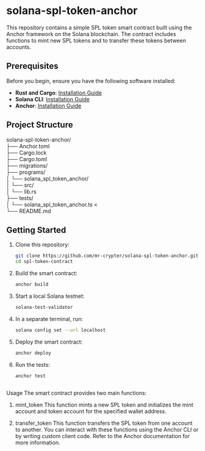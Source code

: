 # solana-spl-token-anchor

This repository contains a simple SPL token smart contract built using the Anchor framework on the Solana blockchain. The contract includes functions to mint new SPL tokens and to transfer these tokens between accounts.

## Prerequisites

Before you begin, ensure you have the following software installed:

- **Rust and Cargo**: [Installation Guide](https://www.rust-lang.org/tools/install)
- **Solana CLI**: [Installation Guide](https://docs.solana.com/cli/install-solana-cli-tools)
- **Anchor**: [Installation Guide](https://project-serum.github.io/anchor/getting-started/installation.html)

## Project Structure

solana-spl-token-anchor/ 
    <br />├── Anchor.toml 
    <br />├── Cargo.lock 
    <br />├── Cargo.toml 
    <br />├── migrations/ 
    <br />├── programs/ 
    <br />│ └── solana_spl_token_anchor/ 
    <br />│ └── src/ 
    <br />│ └── lib.rs 
    <br />├── tests/ 
    <br />│ └── solana_spl_token_anchor.ts <
    <br />└── README.md 

## Getting Started

1. Clone this repository:

   ```bash
   git clone https://github.com/mr-crypter/solana-spl-token-anchor.git
   cd spl-token-contract

2. Build the smart contract:
     ```bash
     anchor build

3. Start a local Solana testnet:
    ```bash
    solana-test-validator

4. In a separate terminal, run:
     ```bash
     solana config set --url localhost

5. Deploy the smart contract:
     ```bash
    anchor deploy 

6. Run the tests:
     ```bash
     anchor test



Usage
The smart contract provides two main functions:
1. mint_token
This function mints a new SPL token and initializes the mint account and token account for the specified wallet address.

2. transfer_token
This function transfers the SPL token from one account to another.
You can interact with these functions using the Anchor CLI or by writing custom client code. Refer to the Anchor documentation for more information.

